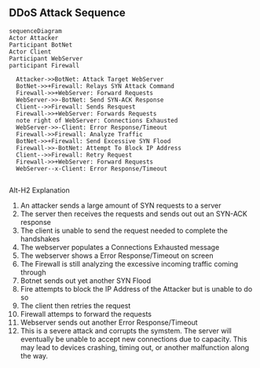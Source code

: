 ## DDoS Attack Sequence

```mermaid
sequenceDiagram
Actor Attacker
Participant BotNet
Actor Client
Participant WebServer
participant Firewall

  Attacker->>BotNet: Attack Target WebServer
  BotNet->>+Firewall: Relays SYN Attack Command
  Firewall->>+WebServer: Forward Requests
  WebServer->>-BotNet: Send SYN-ACK Response
  Client-->>Firewall: Sends Resquest
  Firewall->>+WebServer: Forwards Requests
  note right of WebServer: Connections Exhausted
  WebServer->>-Client: Error Response/Timeout
  Firewall->>Firewall: Analyze Traffic
  BotNet->>+Firewall: Send Excessive SYN Flood
  Firewall->>-BotNet: Attempt To Block IP Address
  Client-->>Firewall: Retry Request
  Firewall->>+WebServer: Forward Requests
  WebServer--x-Client: Error Response/Timeout
  
``` 
Alt-H2 Explanation

1. An attacker sends a large amount of SYN requests to a server
2. The server then receives the requests and sends out out an SYN-ACK response
3. The client is unable to send the request needed to complete the handshakes
4. The webserver populates a Connections Exhausted message
5. The webserver shows a Error Response/Timeout on screen
6. The Firewall is still analyzing the excessive incoming traffic coming through
7. Botnet sends out yet another SYN Flood
8. Fire attempts to block the IP Address of the Attacker but is unable to do so
9. The client then retries the request
10. Firewall attemps to forward the requests
11. Webserver sends out another Error Response/Timeout
12. This is a severe attack and corrupts the symstem. The server will eventually be unable to accept new connections due to capacity. This may lead to devices crashing, timing out, or another malfunction along the way. 
